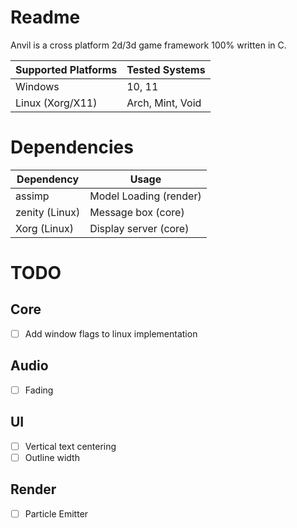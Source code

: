 # Readme

Anvil is a cross platform 2d/3d game framework 100% written in C.

| Supported Platforms | Tested Systems   |
|---------------------|------------------|
| Windows             | 10, 11           |
| Linux (Xorg/X11)    | Arch, Mint, Void |


# Dependencies

| Dependency     | Usage                  |
|----------------|------------------------|
| assimp         | Model Loading (render) |
| zenity (Linux) | Message box (core)     |
| Xorg (Linux)   | Display server (core)  |

# TODO

## Core
- [ ] Add window flags to linux implementation

## Audio
- [ ] Fading

## UI
- [ ] Vertical text centering
- [ ] Outline width

## Render
- [ ] Particle Emitter